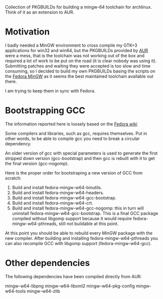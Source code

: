 Collection of PKGBUILDs for building a mingw-64 toolchain for archlinux. Think
of it as an extension to AUR.

Motivation
==========

I badly needed a MinGW environment to cross compile my GTK+3 applications for
win32 and win64, but the PKGBUILDs provided by [AUR](http://aur.archlinux.org/)
were a mess, that is the toolchain was not working out of the box and required
a lot of work to be put on the road (it is clear nobody was using it).
Submitting patches and waiting they were accepted is too slow and time
consuming, so I decided to build my own PKGBUILDs basing the scripts on the
[Fedora MinGW](http://pkgs.fedoraproject.org/cgit/) as it seems the best
maintained toolchain available out there.

I am trying to keep them in sync with Fedora.

Bootstrapping GCC
=================

The information reported here is loosely based on the
[Fedora wiki](http://fedoraproject.org/wiki/MinGW/CrossCompilerFramework)

Some compilers and libraries, such as gcc, requires themselves. Put in other
words, to be able to compile gcc you need to break a circular dependency.

An older version of gcc with special parameters is used to generate the first
stripped down version (gcc-bootstrap) and then gcc is rebuilt with it to get
the final version (gcc-nogomp).

Here is the proper order for bootstraping a new version of GCC from scratch:

1. Build and install fedora-mingw-w64-binutils.
2. Build and install fedora-mingw-w64-headers.
3. Build and install fedora-mingw-w64-gcc-bootstrap.
4. Build and install fedora-mingw-w64-crt.
5. Build and install fedora-mingw-w64-gcc-nogomp: this in turn will uninstall
   fedora-mingw-w64-gcc-bootstrap. This is a final GCC package compiled
   without libgomp support because it would require fedora-mingw-w64-pthreads,
   still not buildable at this point.

At this point you should be able to rebuild every MinGW package with the new
compiler. After building and installing fedora-mingw-w64-pthreads you can
also recompile GCC with libgomp support (fedora-mingw-w64-gcc).

Other dependencies
==================

The following dependencies have been compiled directly from AUR:

mingw-w64-libpng
mingw-w64-libxml2
mingw-w64-pkg-config
mingw-w64-tools
mingw-w64-zlib
